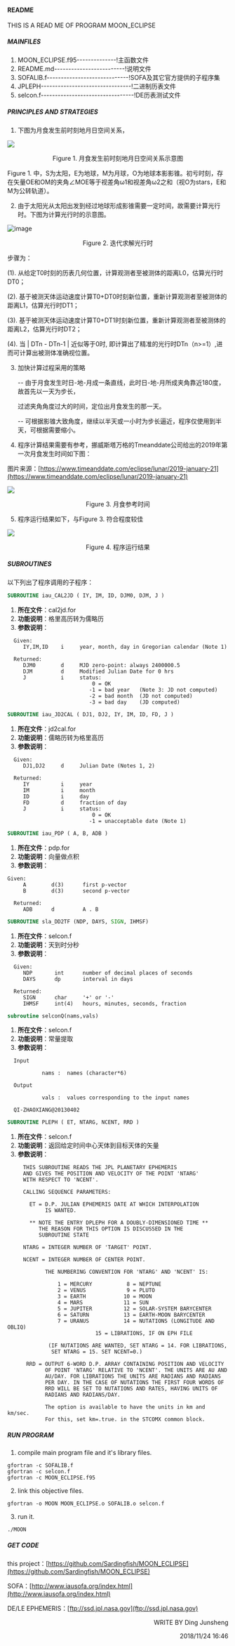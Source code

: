 #### README

THIS IS A READ ME OF PROGRAM MOON_ECLIPSE


##### MAINFILES

1. MOON_ECLIPSE.f95--------------!主函数文件
2. README.md-------------------------!说明文件
3. SOFALIB.f-----------------------------!SOFA及其它官方提供的子程序集
4. JPLEPH--------------------------------!二进制历表文件
5. selcon.f---------------------------------!DE历表测试文件



##### PRINCIPLES AND STRATEGIES

1. 下图为月食发生前时刻地月日空间关系，

![](https://github.com/Sardingfish/MOON_ECLIPSE/blob/master/picture/orig.png)

<p align = "center">Figure 1. 月食发生前时刻地月日空间关系示意图</p>

Figure 1. 中，S为太阳，E为地球，M为月球，O为地球本影影锥。初亏时刻，存在矢量OE和OM的夹角∠MOE等于视差角ω1和视差角ω2之和（视O为stars，E和M为公转轨道）。



2. 由于太阳光从太阳出发到经过地球形成影锥需要一定时间，故需要计算光行时。下图为计算光行时的示意图。

![image](https://github.com/Sardingfish/MOON_ECLIPSE/blob/master/picture/lighttime.png)

<p align = "center">Figure 2. 迭代求解光行时</p>

步骤为：

(1). 从给定T0时刻的历表⼏何位置，计算观测者⾄被测体的距离L0，估算光⾏时DT0；

(2). 基于被测天体运动速度计算T0+DT0时刻新位置，重新计算观测者⾄被测体的距离L1，估算光⾏时DT1；

(3). 基于被测天体运动速度计算T0+DT1时刻新位置，重新计算观测者⾄被测体的距离L2，估算光⾏时DT2；

(4). 当 | DTn - DTn-1 | 近似等于0时, 即计算出了精准的光⾏时DTn（n>=1）,进⽽可计算出被测体准确视位置。



3. 加快计算过程采用的策略

   -- 由于月食发生时日-地-月成一条直线，此时日-地-月所成夹角靠近180度，故首先以一天为步长，

   过滤夹角角度过大的时间，定位出月食发生的那一天。

   -- 可根据影锥大致角度，继续以半天或一小时为步长逼近，程序仅使用到半天，可根据需要缩小。
   
   
   
4. 程序计算结果需要有参考，挪威斯塔万格的Tmeanddate公司给出的2019年第一次月食发生时间如下图：

图片来源：[https://www.timeanddate.com/eclipse/lunar/2019-january-21](https://www.timeanddate.com/eclipse/lunar/2019-january-21)

![](https://github.com/Sardingfish/MOON_ECLIPSE/blob/master/picture/reference.png)

<p align = "center">Figure 3. 月食参考时间</p>




5. 程序运行结果如下，与Figure 3. 符合程度较佳

![](https://github.com/Sardingfish/MOON_ECLIPSE/blob/master/picture/result.png)
<p align = "center">Figure 4. 程序运行结果</p>


##### SUBROUTINES

以下列出了程序调用的子程序：

```fortran
SUBROUTINE iau_CAL2JD ( IY, IM, ID, DJM0, DJM, J )
```

1. **所在文件**：cal2jd.for
2. **功能说明**：格里高历转为儒略历
3. **参数说明**：

```
  Given:
     IY,IM,ID    i     year, month, day in Gregorian calendar (Note 1)

  Returned:
     DJM0        d     MJD zero-point: always 2400000.5
     DJM         d     Modified Julian Date for 0 hrs
     J           i     status:
                           0 = OK
                          -1 = bad year   (Note 3: JD not computed)
                          -2 = bad month  (JD not computed)
                          -3 = bad day    (JD computed)
```



```fortran
SUBROUTINE iau_JD2CAL ( DJ1, DJ2, IY, IM, ID, FD, J )
```

1. **所在文件**：jd2cal.for
2. **功能说明**：儒略历转为格里高历
3. **参数说明**：

```
  Given:
     DJ1,DJ2     d     Julian Date (Notes 1, 2)

  Returned:
     IY          i     year
     IM          i     month
     ID          i     day
     FD          d     fraction of day
     J           i     status:
                           0 = OK
                          -1 = unacceptable date (Note 1)
```



```fortran
SUBROUTINE iau_PDP ( A, B, ADB )
```

1. **所在文件**：pdp.for
2. **功能说明**：向量做点积
3. **参数说明**：

```
Given:
     A        d(3)      first p-vector
     B        d(3)      second p-vector

  Returned:
     ADB      d         A . B
```



```fortran
SUBROUTINE sla_DD2TF (NDP, DAYS, SIGN, IHMSF)
```

1. **所在文件**：selcon.f
2. **功能说明**：天到时分秒
3. **参数说明**：

```
  Given:
     NDP       int      number of decimal places of seconds
     DAYS      dp       interval in days

  Returned:
     SIGN      char     '+' or '-'
     IHMSF     int(4)   hours, minutes, seconds, fraction
```



```fortran
subroutine selconQ(nams,vals)
```

1. **所在文件**：selcon.f
2. **功能说明**：常量提取
3. **参数说明**：

```
  Input 

           nams :  names (character*6)

  Output

           vals :  values corresponding to the input names

  QI-ZHAOXIANG@20130402

```



```fortran
SUBROUTINE PLEPH ( ET, NTARG, NCENT, RRD )
```

1. **所在文件**：selcon.f
2. **功能说明**：返回给定时间中心天体到目标天体的矢量
3. **参数说明**：

```
     THIS SUBROUTINE READS THE JPL PLANETARY EPHEMERIS
     AND GIVES THE POSITION AND VELOCITY OF THE POINT 'NTARG'
     WITH RESPECT TO 'NCENT'.

     CALLING SEQUENCE PARAMETERS:

       ET = D.P. JULIAN EPHEMERIS DATE AT WHICH INTERPOLATION
            IS WANTED.

       ** NOTE THE ENTRY DPLEPH FOR A DOUBLY-DIMENSIONED TIME **
          THE REASON FOR THIS OPTION IS DISCUSSED IN THE
          SUBROUTINE STATE

     NTARG = INTEGER NUMBER OF 'TARGET' POINT.

     NCENT = INTEGER NUMBER OF CENTER POINT.

            THE NUMBERING CONVENTION FOR 'NTARG' AND 'NCENT' IS:

                1 = MERCURY           8 = NEPTUNE
                2 = VENUS             9 = PLUTO
                3 = EARTH            10 = MOON
                4 = MARS             11 = SUN
                5 = JUPITER          12 = SOLAR-SYSTEM BARYCENTER
                6 = SATURN           13 = EARTH-MOON BARYCENTER
                7 = URANUS           14 = NUTATIONS (LONGITUDE AND OBLIQ)
                            15 = LIBRATIONS, IF ON EPH FILE

             (IF NUTATIONS ARE WANTED, SET NTARG = 14. FOR LIBRATIONS,
              SET NTARG = 15. SET NCENT=0.)

      RRD = OUTPUT 6-WORD D.P. ARRAY CONTAINING POSITION AND VELOCITY
            OF POINT 'NTARG' RELATIVE TO 'NCENT'. THE UNITS ARE AU AND
            AU/DAY. FOR LIBRATIONS THE UNITS ARE RADIANS AND RADIANS
            PER DAY. IN THE CASE OF NUTATIONS THE FIRST FOUR WORDS OF
            RRD WILL BE SET TO NUTATIONS AND RATES, HAVING UNITS OF
            RADIANS AND RADIANS/DAY.

            The option is available to have the units in km and km/sec.
            For this, set km=.true. in the STCOMX common block.
```


##### RUN PROGRAM
1. compile main program file and it's library files.
```
gfortran -c SOFALIB.f
gfortran -c selcon.f
gfortran -c MOON_ECLIPSE.f95
```
2. link this objective files.
```
gfortran -o MOON MOON_ECLIPSE.o SOFALIB.o selcon.f
```
3. run it.
```
./MOON
```


##### GET CODE

this project：[https://github.com/Sardingfish/MOON_ECLIPSE](https://github.com/Sardingfish/MOON_ECLIPSE)

SOFA：[http://www.iausofa.org/index.html](http://www.iausofa.org/index.html)

DE/LE EPHEMERIS：[ftp://ssd.jpl.nasa.gov](ftp://ssd.jpl.nasa.gov)

<p align = "right">WRITE BY Ding Junsheng</p>
<p align = "right">2018/11/24 16:46</p>


